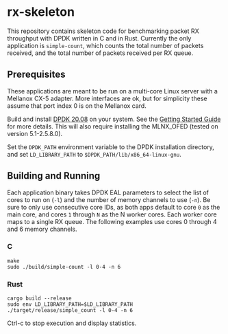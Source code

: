 # rx-skeleton

This repository contains skeleton code for benchmarking packet RX throughput with DPDK written in C and in Rust. Currently the only application is `simple-count`, which counts the total number of packets received, and the total number of packets received per RX queue.

## Prerequisites
These applications are meant to be run on a multi-core Linux server with a Mellanox CX-5 adapter. More interfaces are ok, but for simplicity these assume that port index 0 is on the Mellanox card.

Build and install [DPDK 20.08](https://core.dpdk.org/download/) on your system. See the [Getting Started Guide](https://doc.dpdk.org/guides/linux_gsg/index.html) for more details. This will also require installing the MLNX_OFED (tested on version 5.1-2.5.8.0).

Set the `DPDK_PATH` environment variable to the DPDK installation directory, and set `LD_LIBRARY_PATH` to `$DPDK_PATH/lib/x86_64-linux-gnu`.

## Building and Running
Each application binary takes DPDK EAL parameters to select the list of cores to run on (`-l`) and the number of memory channels to use  (`-n`). Be sure to only use consecutive core IDs, as both apps default to core `0` as the main core, and cores `1` through `N` as the N worker cores. Each worker core maps to a single RX queue. The following examples use cores 0 through 4 and 6 memory channels. 

### C
```
make
sudo ./build/simple-count -l 0-4 -n 6
```

### Rust
```
cargo build --release
sudo env LD_LIBRARY_PATH=$LD_LIBRARY_PATH ./target/release/simple_count -l 0-4 -n 6
```
Ctrl-c to stop execution and display statistics.


